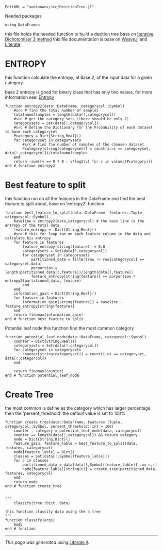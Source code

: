 ```@meta
EditURL = "<unknown>/src/DesitionTree.jl"
```

Needed packages

```@example DesitionTree
using DataFrames
```

this file holds the needed function to build a desition tree base on
[Iterative Dichotomiser 3 method](http://hunch.net/~coms-4771/quinlan.pdf)
this file documentation is base on [Weave.jl](https://github.com/JunoLab/Weave.jl) and [Literate](https://github.com/fredrikekre/Literate.jl)

# ENTROPY

this function calculate the entropy, at Base 2, of the input data for a given
category.

base 2 entropy is good for binary class that has only two values.
for more information see: [Entropy](https://en.wikipedia.org/wiki/Entropy)

```@example DesitionTree
function entropy2(data::DataFrame, categorycol::Symbol)
    #src # find the total number of samples
    totalnumofsamples = length(data[!,categorycol])
    #src # get the category sets (there should be only 2)
    categorysets = Set(data[!,categorycol])
    #src # define the Dictionary for the Probability of each dataset to have each categoryset
    Pcategory = Dict{String,Real}()
    for categoryset in categorysets
        #src # find the number of samples of the choosen dataset
        Pcategory[string(categoryset)] = count(i->i == categoryset, data[!,categorycol])/totalnumofsamples
    end
    return -sum([v == 0 ? 0 : v*log2(v) for v in values(Pcategory)])
end # function entropy2
```

# Best feature to split
this function run on all the features in the DataFrame and find the best
feature to split about, base on 'entropy2' function

```@example DesitionTree
function best_feature_to_split(data::DataFrame, features::Tuple, categorycol::Symbol)
    baseline = entropy2(data,categorycol) # the base line is the entropy of the total data
    feature_entropy =  Dict{String,Real}()
    #src # this for loop run on each feature column in the data and calculate his entropy
    for feature in features
        feature_entropy[string(feature)] = 0.0
        categorysets = Set(data[!,categorycol])
        for categoryset in categorysets
            partitioned_data = filter(row -> row[categorycol] == categoryset,data)
            porportion = length(partitioned_data[!,feature])/length(data[!,feature])
            feature_entropy[string(feature)] += porportion * entropy2(partitioned_data, feature)
        end
    end
    information_gain = Dict{String,Real}()
    for feature in features
        information_gain[string(feature)] = baseline - feature_entropy[string(feature)]
    end
    return findmax(information_gain)
end # function best_feature_to_split
```

Potential leaf node
this function find the most common category

```@example DesitionTree
function potential_leaf_node(data::DataFrame, categorcol::Symbol)
    counter = Dict{String,Real}()
    categorysets = Set(data[!,categorycol])
    for categoryset in categorysets
        counter[string(categoryset)] = count(i->i == categoryset, data[!,categorcol])
    end

    return findmax(counter)
end # function potential_leaf_node
```

# Create Tree
the most common is define as the category which has larger percentage then the 'persent_threshold'
the default value is set to 100%

```@example DesitionTree
function create_tree(data::DataFrame, features::Tuple, categorycol::Symbol, persent_threshold::Int = 100)
    counter , category = potential_leaf_node(data, categorycol)
    counter == length(data[!,categorycol]) && return category
    node = Dict{String,Dict}()
    feature_gain, feature_lable = best_feature_to_split(data, features, categorycol)
    node[feature_lable] = Dict()
    classes = Set(data[!,Symbol(feature_lable)])
    for c in classes
        partitioned_data = data[data[!,Symbol(feature_lable)] .== c,:]
        node[feature_lable][string(c)] = create_tree(partitioned_data, features, categorycol)
    end
    return node
end # function create_tree


"""
    classify(tree::Dict, data)

this function classify data using the a tree
"""
function classify(args)
    body
end # function
```

---

*This page was generated using [Literate.jl](https://github.com/fredrikekre/Literate.jl).*

